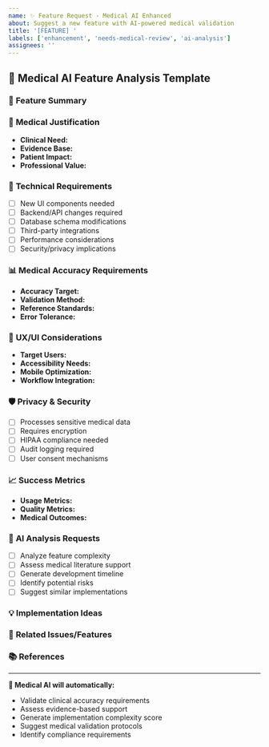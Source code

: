 ```yaml
---
name: ✨ Feature Request - Medical AI Enhanced
about: Suggest a new feature with AI-powered medical validation
title: '[FEATURE] '
labels: ['enhancement', 'needs-medical-review', 'ai-analysis']
assignees: ''
---
```


## 🧠 Medical AI Feature Analysis Template

### 🎯 **Feature Summary**
<!-- Descripción clara y concisa de la nueva funcionalidad -->

### 🏥 **Medical Justification**
- **Clinical Need:** <!-- ¿Qué problema médico resuelve? -->
- **Evidence Base:** <!-- ¿Hay estudios que respalden esta funcionalidad? -->
- **Patient Impact:** <!-- ¿Cómo mejora la experiencia/outcomes del paciente? -->
- **Professional Value:** <!-- ¿Qué valor aporta a los profesionales médicos? -->

### 🔬 **Technical Requirements**
- [ ] New UI components needed
- [ ] Backend/API changes required
- [ ] Database schema modifications
- [ ] Third-party integrations
- [ ] Performance considerations
- [ ] Security/privacy implications

### 📊 **Medical Accuracy Requirements**
- **Accuracy Target:** <!-- e.g., >95% clinical accuracy -->
- **Validation Method:** <!-- ¿Cómo se validará médicamente? -->
- **Reference Standards:** <!-- Guidelines/estudios de referencia -->
- **Error Tolerance:** <!-- ¿Qué margen de error es aceptable? -->

### 🎨 **UX/UI Considerations**
- **Target Users:** <!-- Pacientes/Médicos/Ambos -->
- **Accessibility Needs:** <!-- Consideraciones especiales -->
- **Mobile Optimization:** <!-- iOS/Android requirements -->
- **Workflow Integration:** <!-- ¿Cómo se integra con flujo actual? -->

### 🛡️ **Privacy & Security**
- [ ] Processes sensitive medical data
- [ ] Requires encryption
- [ ] HIPAA compliance needed
- [ ] Audit logging required
- [ ] User consent mechanisms

### 📈 **Success Metrics**
- **Usage Metrics:** <!-- ¿Cómo mediremos adopción? -->
- **Quality Metrics:** <!-- ¿Cómo mediremos efectividad? -->
- **Medical Outcomes:** <!-- ¿Mejora en resultados clínicos? -->

### 🧪 **AI Analysis Requests**
- [ ] Analyze feature complexity
- [ ] Assess medical literature support
- [ ] Generate development timeline
- [ ] Identify potential risks
- [ ] Suggest similar implementations

### 💡 **Implementation Ideas**
<!-- Cualquier idea técnica o de diseño -->

### 🔗 **Related Issues/Features**
<!-- Enlaces a issues relacionados -->

### 📚 **References**
<!-- Enlaces a estudios médicos, guidelines, etc -->

---
**🤖 Medical AI will automatically:**
- Validate clinical accuracy requirements
- Assess evidence-based support
- Generate implementation complexity score
- Suggest medical validation protocols
- Identify compliance requirements
